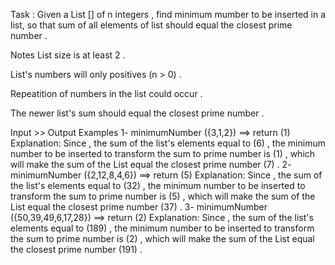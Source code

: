 Task :
Given a List [] of n integers , find minimum mumber to be inserted in a list, so that sum of all elements of list should equal the closest prime number .

Notes
List size is at least 2 .

List's numbers will only positives (n > 0) .

Repeatition of numbers in the list could occur .

The newer list's sum should equal the closest prime number .

Input >> Output Examples
1- minimumNumber ({3,1,2}) ==> return (1)
Explanation:
Since , the sum of the list's elements equal to (6) , the minimum number to be inserted to transform the sum to prime number is (1) , which will make the sum of the List equal the closest prime number (7) .
2-  minimumNumber ({2,12,8,4,6}) ==> return (5)
Explanation:
Since , the sum of the list's elements equal to (32) , the minimum number to be inserted to transform the sum to prime number is (5) , which will make the sum of the List equal the closest prime number (37) .
3- minimumNumber ({50,39,49,6,17,28}) ==> return (2)
Explanation:
Since , the sum of the list's elements equal to (189) , the minimum number to be inserted to transform the sum to prime number is (2) , which will make the sum of the List equal the closest prime number (191) .
